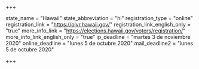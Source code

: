 +++

state_name = "Hawaii"
state_abbreviation = "hi"
registration_type = "online"
registration_link = "https://olvr.hawaii.gov/"
registration_link_english_only = "true"
more_info_link = "https://elections.hawaii.gov/voters/registration/"
more_info_link_english_only = "true"
ip_deadline = "martes 3 de noviembre 2020"
online_deadline = "lunes 5 de octubre 2020"
mail_deadline2 = "lunes 5 de octubre 2020"

+++